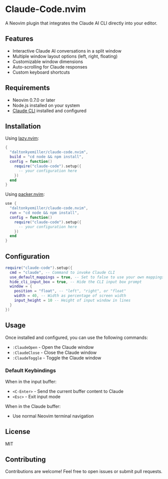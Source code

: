 # Claude-Code.nvim

A Neovim plugin that integrates the Claude AI CLI directly into your editor.

## Features

- Interactive Claude AI conversations in a split window
- Multiple window layout options (left, right, floating)
- Customizable window dimensions
- Auto-scrolling for Claude responses
- Custom keyboard shortcuts

## Requirements

- Neovim 0.7.0 or later
- Node.js installed on your system
- [Claude CLI](https://docs.anthropic.com/en/docs/agents-and-tools/claude-code/overview) installed and configured

## Installation

Using [lazy.nvim](https://github.com/folke/lazy.nvim):

```lua
{
  "daltonkyemiller/claude-code.nvim",
  build = "cd node && npm install",
  config = function()
    require("claude-code").setup({
      -- your configuration here
    })
  end
}
```

Using [packer.nvim](https://github.com/wbthomason/packer.nvim):

```lua
use {
  "daltonkyemiller/claude-code.nvim",
  run = "cd node && npm install",
  config = function()
    require("claude-code").setup({
      -- your configuration here
    })
  end
}
```

## Configuration

```lua
require("claude-code").setup({
  cmd = "claude", -- Command to invoke Claude CLI
  use_default_mappings = true, -- Set to false to use your own mappings
  hide_cli_input_box = true, -- Hide the CLI input box prompt
  window = {
    position = "float", -- "left", "right", or "float"
    width = 40, -- Width as percentage of screen width
    input_height = 10 -- Height of input window in lines
  }
})
```

## Usage

Once installed and configured, you can use the following commands:

- `:ClaudeOpen` - Open the Claude window
- `:ClaudeClose` - Close the Claude window
- `:ClaudeToggle` - Toggle the Claude window

### Default Keybindings

When in the input buffer:
- `<C-Enter>` - Send the current buffer content to Claude
- `<Esc>` - Exit input mode

When in the Claude buffer:
- Use normal Neovim terminal navigation

## License

MIT

## Contributing

Contributions are welcome! Feel free to open issues or submit pull requests.